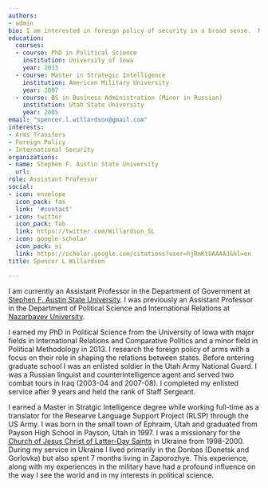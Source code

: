 ```yaml
---
authors:
- admin
bio: I am interested in foreign policy of security in a broad sense.  My primary research area is in the transfer of major conventional weapons.
education:
  courses:
  - course: PhD in Political Science
    institution: University of Iowa
    year: 2013
  - course: Master in Strategic Intelligence
    institution: American Military University
    year: 2007
  - course: BS in Business Administration (Minor in Russian)
    institution: Utah State University
    year: 2005
email: "spencer.l.willardson@gmail.com"
interests:
- Arms Transfers
- Foreign Policy
- International Security
organizations:
- name: Stephen F. Austin State University
  url: 
role: Assistant Professor
social:
- icon: envelope
  icon_pack: fas
  link: '#contact'
- icon: twitter
  icon_pack: fab
  link: https://twitter.com/Willardson_SL
- icon: google-scholar
  icon_pack: ai
  link: https://scholar.google.com/citations?user=hjRmKtUAAAAJ&hl=en
title: Spencer L Willardson

---
```


I am currently an Assistant Professor in the Department of Government at [Stephen F. Austin State University](http://www.sfasu.edu/academics/colleges/liberal-applied-arts/government). I was previously an Assistant Professor in the Department of Political Science and International Relations at [Nazarbayev University](https://ssh.nu.edu.kz/departments/department-of-political-science-and-international-relations/about/).  

I earned my PhD in Political Science from the University of Iowa with major fields in International Relations and Comparative Politics and a minor field in Political Methodology in 2013. I research the foreign policy of arms with a focus on their role in shaping the relations between states. Before entering graduate school I was an enlisted soldier in the Utah Army National Guard. I was a Russian linguist and counterintelligence agent and served two combat tours in Iraq (2003-04 and 2007-08). I completed my enlisted service after 9 years and held the rank of Staff Sergeant.

I earned a Master in Stratgic Intelligence degree while working full-time as a translator for the Researve Language Support Project (RLSP) through the US Army. I was born in the small town of Ephraim, Utah and graduated from Payson High School in Payson, Utah in 1997. I was a missionary for the [Church of Jesus Christ of Latter-Day Saints](https://www.churchofjesuschrist.org/?lang=eng) in Ukraine from 1998-2000. During my service in Ukraine I lived primarily in the Donbas (Donetsk and Gorlovka) but also spent 7 months living in Zaporozhye. This experience, along with my experiences in the military have had a profound influence on the way I see the world and in my interests in political science.
